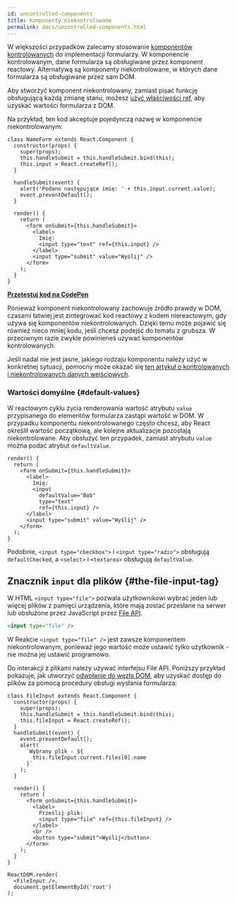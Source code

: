```yaml
---
id: uncontrolled-components
title: Komponenty niekontrolowane
permalink: docs/uncontrolled-components.html
---
```


W większości przypadków zalecamy stosowanie [komponentów kontrolowanych](/docs/forms.html#controlled-components) do implementacji formularzy. W komponencie kontrolowanym, dane formularza są obsługiwane przez komponent reactowy. Alternatywą są komponenty niekontrolowane, w których dane formularza są obsługiwane przez sam DOM.

Aby stworzyć komponent niekontrolowany, zamiast pisać funkcję obsługującą każdą zmianę stanu, możesz [użyć właściwości ref](/docs/refs-and-the-dom.html), aby uzyskać wartości formularza z DOM.

Na przykład, ten kod akceptuje pojedynczą nazwę w komponencie niekontrolowanym:

```javascript{5,9,18}
class NameForm extends React.Component {
  constructor(props) {
    super(props);
    this.handleSubmit = this.handleSubmit.bind(this);
    this.input = React.createRef();
  }

  handleSubmit(event) {
    alert('Podano następujące imię: ' + this.input.current.value);
    event.preventDefault();
  }

  render() {
    return (
      <form onSubmit={this.handleSubmit}>
        <label>
          Imię:
          <input type="text" ref={this.input} />
        </label>
        <input type="submit" value="Wyślij" />
      </form>
    );
  }
}
```

[**Przetestuj kod na CodePen**](https://codepen.io/gaearon/pen/WooRWa?editors=0010)

Ponieważ komponent niekontrolowany zachowuje źródło prawdy w DOM, czasami łatwiej jest zintegrować kod reactowy z kodem niereactowym, gdy używa się komponentów niekontrolowanych. Dzięki temu może pojawić się również nieco mniej kodu, jeśli chcesz podejść do tematu z grubsza. W przeciwnym razie zwykle powinieneś używać komponentów kontrolowanych.

Jeśli nadal nie jest jasne, jakiego rodzaju komponentu należy użyć w konkretnej sytuacji, pomocny może okazać się [ten artykuł o kontrolowanych i niekontrolowanych danych wejściowych](https://goshakkk.name/controlled-vs-uncontrolled-inputs-react/).

### Wartości domyślne {#default-values}

W reactowym cyklu życia renderowania wartość atrybutu `value` przypisanego do elementów formularza zastąpi wartość w DOM. W przypadku komponentu niekontrolowanego często chcesz, aby React określił wartość początkową, ale kolejne aktualizacje pozostają niekontrolowane. Aby obsłużyć ten przypadek, zamiast atrybutu `value` można podać atrybut `defaultValue`.

```javascript{7}
render() {
  return (
    <form onSubmit={this.handleSubmit}>
      <label>
        Imię:
        <input
          defaultValue="Bob"
          type="text"
          ref={this.input} />
      </label>
      <input type="submit" value="Wyślij" />
    </form>
  );
}
```

Podobnie, `<input type="checkbox">` i `<input type="radio">` obsługują `defaultChecked`, a `<select>` i `<textarea>` obsługują `defaultValue`.

## Znacznik `input` dla plików {#the-file-input-tag}

W HTML `<input type="file">` pozwala użytkownikowi wybrać jeden lub więcej plików z pamięci urządzenia, które mają zostać przesłane na serwer lub obsłużone przez JavaScript przez [File API](https://developer.mozilla.org/en-US/docs/Web/API/File/Using_files_from_web_applications).

```html
<input type="file" />
```

W Reakcie `<input type="file" />` jest zawsze komponentem niekontrolowanym, ponieważ jego wartość może ustawić tylko użytkownik - nie można jej ustawić programowo.

Do interakcji z plikami należy używać interfejsu File API. Poniższy przykład pokazuje, jak utworzyć [odwołanie do węzła DOM](/docs/refs-and-the-dom.html), aby uzyskać dostęp do plików za pomocą procedury obsługi wysłania formularza:

```javascript{5,9,18}
class FileInput extends React.Component {
  constructor(props) {
    super(props);
    this.handleSubmit = this.handleSubmit.bind(this);
    this.fileInput = React.createRef();
  }
  handleSubmit(event) {
    event.preventDefault();
    alert(
      `Wybrany plik - ${
        this.fileInput.current.files[0].name
      }`
    );
  }

  render() {
    return (
      <form onSubmit={this.handleSubmit}>
        <label>
          Prześlij plik:
          <input type="file" ref={this.fileInput} />
        </label>
        <br />
        <button type="submit">Wyślij</button>
      </form>
    );
  }
}

ReactDOM.render(
  <FileInput />,
  document.getElementById('root')
);
```

[](codepen://uncontrolled-components/input-type-file)
